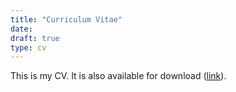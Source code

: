 ```yaml
---
title: "Curriculum Vitae"
date:
draft: true
type: cv
---
```


This is my CV. It is also available for download ([link](cv_aniruddhabapat.pdf)).